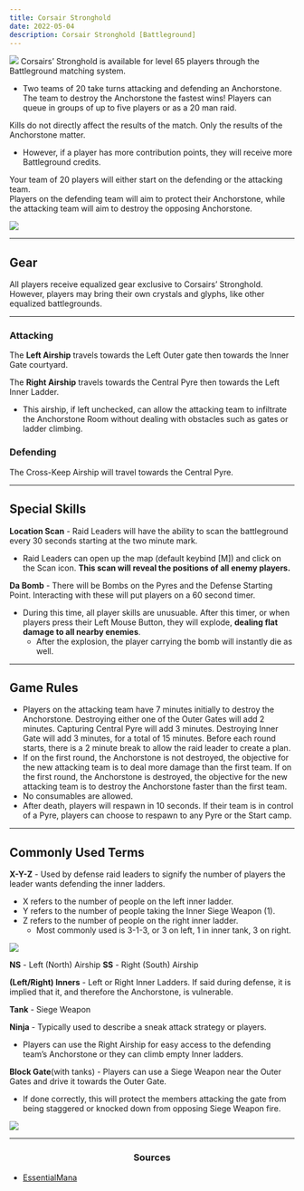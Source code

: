 ```yaml
---
title: Corsair Stronghold
date: 2022-05-04         
description: Corsair Stronghold [Battleground]
---
```

![](https://i.imgur.com/G0CyciL.png)
Corsairs’ Stronghold is available for level 65 players through the Battleground matching system. <br>
- Two teams of 20 take turns attacking and defending an Anchorstone.  <br>
The team to destroy the Anchorstone the fastest wins! Players can queue in groups of up to five players or as a 20 man raid.

Kills do not directly affect the results of the match. Only the results of the Anchorstone matter. <br>
- However, if a player has more contribution points, they will receive more Battleground credits.

Your team of 20 players will either start on the defending or the attacking team. <br>
Players on the defending team will aim to protect their Anchorstone, while the attacking team will aim to destroy the opposing Anchorstone.

![](https://i.imgur.com/5pjGpCW.png)

<hr/>

## Gear
All players receive equalized gear exclusive to Corsairs’ Stronghold. However, players may bring their own crystals and glyphs, like other equalized battlegrounds.

<hr/>

### Attacking
The **Left Airship** travels towards the Left Outer gate then towards the Inner Gate courtyard.

The **Right Airship** travels towards the Central Pyre then towards the Left Inner Ladder. 
- This airship, if left unchecked, can allow the attacking team to infiltrate the Anchorstone Room without dealing with obstacles such as gates or ladder climbing.

### Defending
The Cross-Keep Airship will travel towards the Central Pyre.

<hr/>

## Special Skills
**Location Scan** - Raid Leaders will have the ability to scan the battleground every 30 seconds starting at the two minute mark. 
* Raid Leaders can open up the map (default keybind [M]) and click on the Scan icon. **This scan will reveal the positions of all enemy players.**

**Da Bomb** - There will be Bombs on the Pyres and the Defense Starting Point. Interacting with these will put players on a 60 second timer.
* During this time, all player skills are unusuable. After this timer, or when players press their Left Mouse Button, they will explode, **dealing flat damage to all nearby enemies**. 
  * After the explosion, the player carrying the bomb will instantly die as well.

<hr/>

## Game Rules
- Players on the attacking team have 7 minutes initially to destroy the Anchorstone. Destroying either one of the Outer Gates will add 2 minutes. Capturing Central Pyre will add 3 minutes. Destroying Inner Gate will add 3 minutes, for a total of 15 minutes. Before each round starts, there is a 2 minute break to allow the raid leader to create a plan.
- If on the first round, the Anchorstone is not destroyed, the objective for the new attacking team is to deal more damage than the first team. If on the first round, the Anchorstone is destroyed, the objective for the new attacking team is to destroy the Anchorstone faster than the first team.
- No consumables are allowed.
- After death, players will respawn in 10 seconds. If their team is in control of a Pyre, players can choose to respawn to any Pyre or the Start camp.

<hr/>

## Commonly Used Terms
**X-Y-Z** - Used by defense raid leaders to signify the number of players the leader wants defending the inner ladders. 
* X refers to the number of people on the left inner ladder. 
* Y refers to the number of people taking the Inner Siege Weapon (1). 
* Z refers to the number of people on the right inner ladder. 
  * Most commonly used is 3-1-3, or 3 on left, 1 in inner tank, 3 on right.

![](https://i.imgur.com/LKFPDkD.png)

**NS** - Left (North) Airship
**SS** - Right (South) Airship

**(Left/Right) Inners** - Left or Right Inner Ladders. If said during defense, it is implied that it, and therefore the Anchorstone, is vulnerable.

**Tank** - Siege Weapon

**Ninja** - Typically used to describe a sneak attack strategy or players. 
* Players can use the Right Airship for easy access to the defending team’s Anchorstone or they can climb empty Inner ladders.

**Block Gate**(with tanks) - Players can use a Siege Weapon near the Outer Gates and drive it towards the Outer Gate. 
* If done correctly, this will protect the members attacking the gate from being staggered or knocked down from opposing Siege Weapon fire.

![](https://i.imgur.com/6sV5XwN.png)

<hr/>


<center><h3>Sources</h3></center>

* [EssentialMana](https://essentialmana.com/corsairs-stronghold/)

